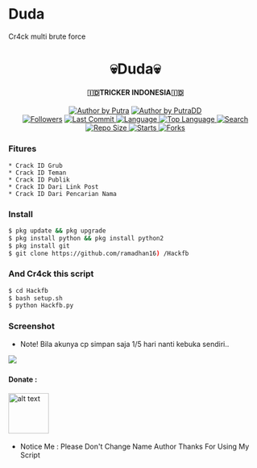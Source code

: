 # Duda
Cr4ck multi brute force

<h1 align="center">
    💀Duda💀
</h1>
<h4 align="center">
  🇮🇩TRICKER INDONESIA🇮🇩
</h4>
<p align="center">
<a href="#"><img title="Author by Putra" src="https://img.shields.io/badge/Coded%20By-PutraDD-brightgreen?"></a>
<a href="#"><img title="Author by PutraDD" src="https://img.shields.io/badge/Code%20-python2.7-blue?"></a>
<br>
<a href="https://github.com/Yayan-XD/followers">
<img title="Followers" src="https://img.shields.io/github/followers/PutraDD?label=Followers&color=blue&style=flat-square"></a>
<a href="https://github.com/PutraD/termux-style/stargazers/">
  <a href="https://github.com/ramadhan160/Hackfb">
    <img alt="Last Commit" src="https://img.shields.io/github/last-commit/Yayan-XD/Cr4ck.svg"/>
  </a>
  <a href="https://github.com/PutraDD/Cr4ck">
    <img alt="Language" src="https://img.shields.io/github/languages/count/Yayan-XD/Cr4ck.svg"/>
  </a>
  <a href="https://github.com/PutraDd/Cr4ck">
    <img alt="Top Language" src="https://img.shields.io/github/languages/top/PutraDd/Cr4ck.svg"/>
  </a>
  <a href="https://github.com/PutraDd/Cr4ck">
    <img alt="Search" src="https://img.shields.io/github/search/Dudapy/Craker/Cr4ck.svg"/>
  </a>
  <a href="https://github.com/PutraDD/Cr4ck">
    <img alt="Repo Size" src="https://img.shields.io/github/repo-size/PutraDD/Cr4ck.svg"/>
  </a>
  <a href="https://github.com/PutraDD/Cr4ck">
    <img alt="Starts" src="https://img.shields.io/github/stars/Yayan-XD/Cr4ck.svg"/>
  </a>
  <a href="https://github.com/PutraDD/Cr4ck">
    <img alt="Forks" src="https://img.shields.io/github/forks/Putra/Cr4ck.svg"/>
  </a>
</div>
<p align="center">

### Fitures
```
* Crack ID Grub
* Crack ID Teman
* Crack ID Publik
* Crack ID Dari Link Post
* Crack ID Dari Pencarian Nama
```
### Install
```bash
$ pkg update && pkg upgrade
$ pkg install python && pkg install python2
$ pkg install git
$ git clone https://github.com/ramadhan16) /Hackfb
```
### And Cr4ck this script
```bash
$ cd Hackfb
$ bash setup.sh
$ python Hackfb.py
```

### Screenshot
* Note! Bila akunya cp simpan saja 1/5 hari nanti kebuka sendiri..
<img src="https://github.com/PutraDD-XD/Cr4ck/blob/main/img/IMG_20210304_060211.jpg" />

##### 
#### Donate :

<a href="https://saweria.co/YayanXD"><img src="https://upload.wikimedia.org/wikipedia/commons/7/72/Logo_dana_blue.svg" alt="alt text" width="80" height="80"></a> &nbsp;&nbsp;

* Notice Me : Please Don't Change Name Author
Thanks For Using My Script
